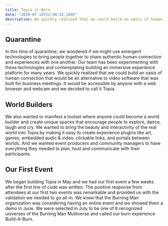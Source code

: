 ```yaml
---
title: Topia is Born
date: "2020-07-14T22:40:32.169Z"
description: We quickly realized that we could build an oasis of human connection that would be an alternative to video software that was built for business meetings. It would be accessible by anyone with a web browser and webcam and we decided to call it Topia.
---
```


## Quarantine
In this time of quarantine, we wondered if we might use emergent technologies to bring people together to share authentic human connection and experiences with one another.  Our team has been experimenting with these technologies and contemplating building an immersive experience platform for many years.  We quickly realized that we could build an oasis of human connection that would be an alternative to video software that was built for business meetings. It would be accessible by anyone with a web browser and webcam and we decided to call it Topia.

## World Builders
We also wanted to manifest a toolset where anyone could become a world builder and create unique spaces that encourage people to explore, dance, laugh and cry.  We wanted to bring the beauty and interactivity of the real world into Topia by making it easy to create experience plugins like art, games, embedded audio & video, clickable links, and portals between worlds. And we wanted event producers and community managers to have everything they needed to plan, host and communicate with their participants.

## Our First Event
We began building Topia in May and we had our first event a few weeks after the first line of code was written.  The positive response from attendees at our first two events was remarkable and provided us with the validation we needed to go all-in.  We knew that the Burning Man organization was considering having an online event and we showed them a demo in June.  We were selected in July to be one of 8 recognized universes of the Burning Man Multiverse and called our burn experience Build-A-Burn.
